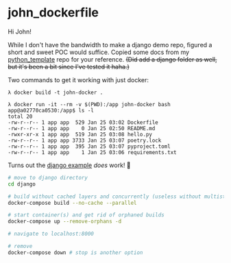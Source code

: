 # john_dockerfile

Hi John!

While I don't have the bandwidth to make a django demo repo, figured a short and sweet POC would suffice. Copied some docs from my [python_template](https://github.com/pythoninthegrass/python_template) repo for your reference. ~~(Did add a django folder as well, but it's been a bit since I've tested it haha.)~~

Two commands to get it working with just docker:

```
λ docker build -t john-docker .

λ docker run -it --rm -v $(PWD):/app john-docker bash
app@a02770ca0530:/app$ ls -l
total 20
-rw-r--r-- 1 app app  529 Jan 25 03:02 Dockerfile
-rw-r--r-- 1 app app    0 Jan 25 02:50 README.md
-rwxr-xr-x 1 app app  519 Jan 25 03:08 hello.py
-rw-r--r-- 1 app app 3733 Jan 25 03:07 poetry.lock
-rw-r--r-- 1 app app  395 Jan 25 03:07 pyproject.toml
-rw-r--r-- 1 app app    1 Jan 25 03:06 requirements.txt
```

Turns out the [django example](django/) _does_ work! 🥳
```bash
# move to django directory
cd django

# build without cached layers and concurrently (useless without multistage, but hey)
docker-compose build --no-cache --parallel

# start container(s) and get rid of orphaned builds
docker-compose up --remove-orphans -d

# navigate to localhost:8000

# remove
docker-compose down # stop is another option
```

